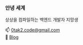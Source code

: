 ### 안녕 세계

상상을 컴파일하는 백엔드 개발자 지망생

📫 0tak2.code@gmail.com  
💬 [Blog](https://archiveyoung.tistory.com/)

<!--
**0tak2/0tak2** is a ✨ _special_ ✨ repository because its `README.md` (this file) appears on your GitHub profile.

Here are some ideas to get you started:

- 🔭 I’m currently working on ...
- 🌱 I’m currently learning ...
- 👯 I’m looking to collaborate on ...
- 🤔 I’m looking for help with ...
- 💬 Ask me about ...
- 📫 How to reach me: ...
- 😄 Pronouns: ...
- ⚡ Fun fact: ...
-->
